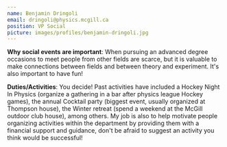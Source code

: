 ```yaml
---
name: Benjamin Dringoli
email: dringoli@physics.mcgill.ca
position: VP Social
picture: images/profiles/benjamin-dringoli.jpg
---
```


__Why social events are important__: When pursuing an advanced degree occasions to meet people from other fields are scarce, but it is valuable to make connections between fields and between theory and experiment. It's also important to have fun!

__Duties/Activities__: You decide! Past activities have included a Hockey Night In Physics (organize a gathering in a bar after physics league Hockey games), the annual Cocktail party (biggest event, usually organized at Thompson house), the Winter retreat (spend a weekend at the McGill outdoor club house), among others. My job is also to help motivate people organizing activities within the department by providing them with a financial support and guidance, don't be afraid to suggest an activity you think would be successful!